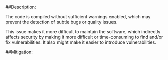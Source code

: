 ##Description:

The code is compiled without sufficient warnings enabled, which may prevent the detection of subtle bugs or quality issues.

This issue makes it more difficult to maintain the software, which indirectly affects security by making it more difficult or time-consuming to find and/or fix vulnerabilities. It also might make it easier to introduce vulnerabilities.

##Mitigation:
